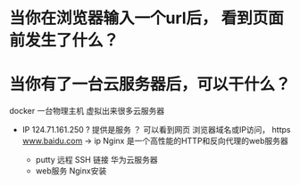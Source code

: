 # 当你在浏览器输入一个url后， 看到页面前发生了什么？
# 当你有了一台云服务器后，可以干什么？
docker 一台物理主机 虚拟出来很多云服务器
- IP
   124.71.161.250   ?   提供是服务 ？ 可以看到网页
   浏览器域名或IP访问， https www.baidu.com -> ip
   Nginx 是一个高性能的HTTP和反向代理的web服务器

   - putty 远程 SSH 链接 华为云服务器
   - web服务 Nginx安装